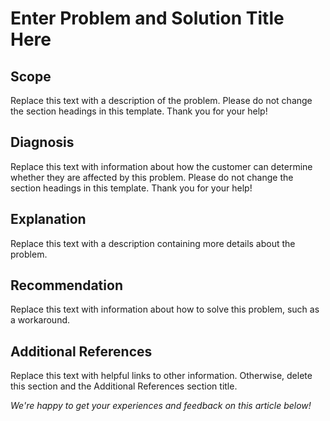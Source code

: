 # Enter Problem and Solution Title Here

## Scope

Replace this text with a description of the problem. Please do not change the section headings in this template. Thank you for your help!

## Diagnosis

Replace this text with information about how the customer can determine whether they are affected by this problem. Please do not change the section headings in this template. Thank you for your help!


## Explanation

Replace this text with a description containing more details about the problem.

## Recommendation

Replace this text with information about how to solve this problem, such as a workaround.

## Additional References

Replace this text with helpful links to other information. Otherwise, delete this section and the Additional References section title.

_We're happy to get your experiences and feedback on this article below!_

